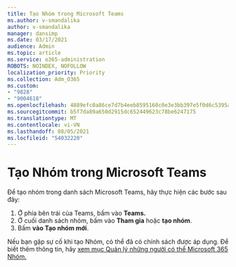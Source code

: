 ```yaml
---
title: Tạo Nhóm trong Microsoft Teams
ms.author: v-smandalika
author: v-smandalika
manager: dansimp
ms.date: 03/17/2021
audience: Admin
ms.topic: article
ms.service: o365-administration
ROBOTS: NOINDEX, NOFOLLOW
localization_priority: Priority
ms.collection: Adm_O365
ms.custom:
- "9828"
- "9004618"
ms.openlocfilehash: 4889efc0a86ce7d7b4eeb8595160c0e3e3bb397e5f0d6c5395a54daece512465
ms.sourcegitcommit: b5f7da89a650d2915dc652449623c78be6247175
ms.translationtype: MT
ms.contentlocale: vi-VN
ms.lasthandoff: 08/05/2021
ms.locfileid: "54032220"
---
```

# <a name="create-a-team-in-microsoft-teams"></a>Tạo Nhóm trong Microsoft Teams

Để tạo nhóm trong danh sách Microsoft Teams, hãy thực hiện các bước sau đây:

1. Ở phía bên trái của Teams, bấm vào **Teams.**
2. Ở cuối danh sách nhóm, bấm vào **Tham gia** hoặc **tạo nhóm**.
3. Bấm **vào Tạo nhóm mới**.

Nếu bạn gặp sự cố khi tạo Nhóm, có thể đã có chính sách được áp dụng. Để biết thêm thông tin, hãy [xem mục Quản lý những người có thể Microsoft 365 Nhóm.](https://docs.microsoft.com/microsoft-365/solutions/manage-creation-of-groups)